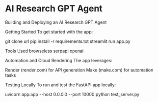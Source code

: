 # AI Research GPT Agent
Building and Deploying an AI Research GPT Agent

Getting Started
To get started with the app:

git clone url
pip install -r requirements.txt 
streamlit run app.py

Tools Used
browseless
serpapi
openai

Automation and Cloud Rendering
The app leverages:

Render (render.com) for API generation
Make (make.com) for automation tasks

Testing Locally
To run and test the FastAPI app locally:

uvicorn app:app --host 0.0.0.0 --port 10000
python test_server.py